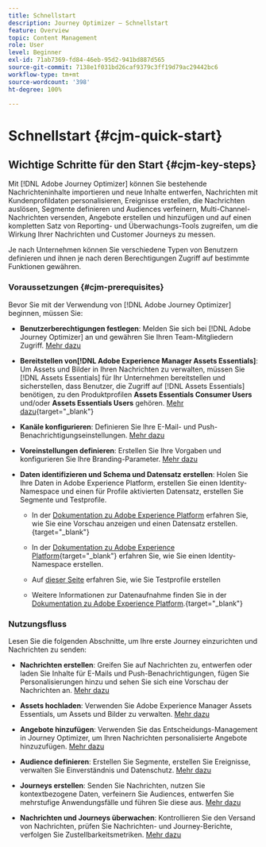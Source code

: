 ```yaml
---
title: Schnellstart
description: Journey Optimizer – Schnellstart
feature: Overview
topic: Content Management
role: User
level: Beginner
exl-id: 71ab7369-fd84-46eb-95d2-941bd887d565
source-git-commit: 7138e1f031bd26caf9379c3ff19d79ac29442bc6
workflow-type: tm+mt
source-wordcount: '398'
ht-degree: 100%

---
```


# Schnellstart {#cjm-quick-start}

## Wichtige Schritte für den Start {#cjm-key-steps}

Mit [!DNL Adobe Journey Optimizer] können Sie bestehende Nachrichteninhalte importieren und neue Inhalte entwerfen, Nachrichten mit Kundenprofildaten personalisieren, Ereignisse erstellen, die Nachrichten auslösen, Segmente definieren und Audiences verfeinern, Multi-Channel-Nachrichten versenden, Angebote erstellen und hinzufügen und auf einen kompletten Satz von Reporting- und Überwachungs-Tools zugreifen, um die Wirkung Ihrer Nachrichten und Customer Journeys zu messen.

Je nach Unternehmen können Sie verschiedene Typen von Benutzern definieren und ihnen je nach deren Berechtigungen Zugriff auf bestimmte Funktionen gewähren.

### Voraussetzungen {#cjm-prerequisites}

Bevor Sie mit der Verwendung von [!DNL Adobe Journey Optimizer] beginnen, müssen Sie:

* **Benutzerberechtigungen festlegen**: Melden Sie sich bei [!DNL Adobe Journey Optimizer] an und gewähren Sie Ihren Team-Mitgliedern Zugriff. [Mehr dazu](../using/administration/permissions.md)

* **Bereitstellen von[!DNL Adobe Experience Manager Assets Essentials]**: Um Assets und Bilder in Ihren Nachrichten zu verwalten, müssen Sie [!DNL Assets Essentials] für Ihr Unternehmen bereitstellen und sicherstellen, dass Benutzer, die Zugriff auf [!DNL Assets Essentials] benötigen, zu den Produktprofilen **Assets Essentials Consumer Users** und/oder **Assets Essentials Users** gehören. [Mehr dazu](https://experienceleague.adobe.com/docs/experience-manager-assets-essentials/help/deploy-administer.html?lang=de){target=&quot;_blank&quot;}

* **Kanäle konfigurieren**: Definieren Sie Ihre E-Mail- und Push-Benachrichtigungseinstellungen. [Mehr dazu](../using/configuration/get-started-configuration.md)

* **Voreinstellungen definieren**: Erstellen Sie Ihre Vorgaben und konfigurieren Sie Ihre Branding-Parameter. [Mehr dazu](../using/configuration/message-presets.md)

* **Daten identifizieren und Schema und Datensatz erstellen**: Holen Sie Ihre Daten in Adobe Experience Platform, erstellen Sie einen Identity-Namespace und einen für Profile aktivierten Datensatz, erstellen Sie Segmente und Testprofile.

   * In der [Dokumentation zu Adobe Experience Platform](https://experienceleague.adobe.com/docs/experience-platform/catalog/datasets/user-guide.html?lang=de) erfahren Sie, wie Sie eine Vorschau anzeigen und einen Datensatz erstellen.{target=&quot;_blank&quot;}

   * In der [Dokumentation zu Adobe Experience Platform](https://experienceleague.adobe.com/docs/experience-platform/identity/namespaces.html?lang=de#manage-namespaces){target=&quot;_blank&quot;} erfahren Sie, wie Sie einen Identity-Namespace erstellen.

   * Auf [dieser Seite](../using/building-journeys/creating-test-profiles.md) erfahren Sie, wie Sie Testprofile erstellen

   * Weitere Informationen zur Datenaufnahme finden Sie in der [Dokumentation zu Adobe Experience Platform](https://experienceleague.adobe.com/docs/experience-platform/ingestion/home.html?lang=de).{target=&quot;_blank&quot;}


### Nutzungsfluss

Lesen Sie die folgenden Abschnitte, um Ihre erste Journey einzurichten und Nachrichten zu senden:

* **Nachrichten erstellen**: Greifen Sie auf Nachrichten zu, entwerfen oder laden Sie Inhalte für E-Mails und Push-Benachrichtigungen, fügen Sie Personalisierungen hinzu und sehen Sie sich eine Vorschau der Nachrichten an. [Mehr dazu](create-message.md)

* **Assets hochladen**: Verwenden Sie Adobe Experience Manager Assets Essentials, um Assets und Bilder zu verwalten. [Mehr dazu](assets-essentials.md)

* **Angebote hinzufügen**: Verwenden Sie das Entscheidungs-Management in Journey Optimizer, um Ihren Nachrichten personalisierte Angebote hinzuzufügen. [Mehr dazu](../using/offers/get-started/starting-offer-decisioning.md)

* **Audience definieren**: Erstellen Sie Segmente, erstellen Sie Ereignisse, verwalten Sie Einverständnis und Datenschutz. [Mehr dazu](../using/segment/about-segments.md)

* **Journeys erstellen**: Senden Sie Nachrichten, nutzen Sie kontextbezogene Daten, verfeinern Sie Audiences, entwerfen Sie mehrstufige Anwendungsfälle und führen Sie diese aus. [Mehr dazu](building-journeys/journey.md)

* **Nachrichten und Journeys überwachen**: Kontrollieren Sie den Versand von Nachrichten, prüfen Sie Nachrichten- und Journey-Berichte, verfolgen Sie Zustellbarkeitsmetriken. [Mehr dazu](message-monitoring.md)
